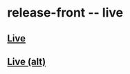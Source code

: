 # release-front -- live
## [Live](https://releases.nabijaczleweli.xyz)
## [Live (alt)](https://rawcdn.githack.com/nabijaczleweli/release-front/gh-pages/index.html)
